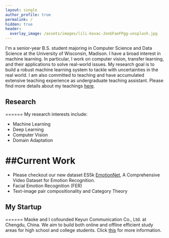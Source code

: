 ```yaml
---
layout: single
author_profile: true
permalink: /
hidden: true
header:
  overlay_image: /assets/images/lili-kovac-JonGFaeFPgg-unsplash.jpg    
---
```


I'm a senior-year B.S. student majoring in Computer Science and Data Science at the University of Wisconsin, Madison. I have a broad interest in machine learning. In particular, I work on computer vision, transfer learning, and their applications to solve real-world issues. My research goal is to build a robust machine learning system to tackle with uncertainties in the real world. I am also committed to teaching and have accumulated extensive teaching experience as undergraduate teaching assistant. Please find more details about my teachings [here](../_pages/teach.md).

## Research
======
My research interests include:
- Machine Learning
- Deep Learning
- Computer Vision
- Domain Adaptation

##Current Work
======
- Please checkout our new dataset ES5k [EmotionNet](https://github.com/PeiranLi0930/EmoVideoNet), A Comprehensive Video Dataset for Emotion Recognition.
- Facial Emotion Recognition (FER)
- Text-image pair compositionality and Category Theory

## My Startup
======
Maoke and I cofounded Keyun Communication Co., Ltd. at Chengdu, China. We aim to build both online and offline efficient study areas for high school and college students. Click [this](../_pages/startup.md) for more information.
